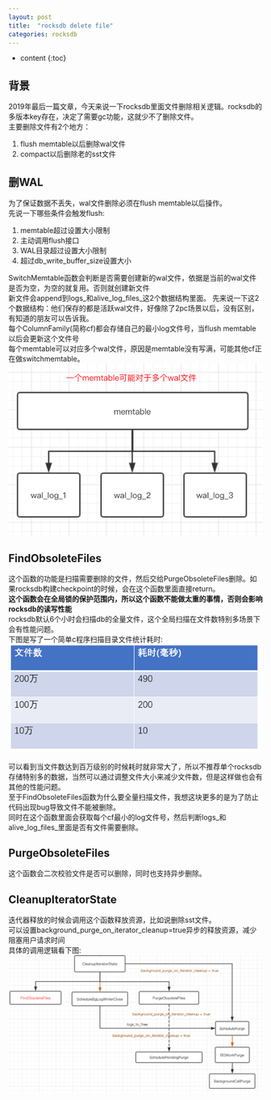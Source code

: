 ```yaml
---
layout: post
title:  "rocksdb delete file"
categories: rocksdb
---
```


* content
{:toc}

## 背景
2019年最后一篇文章，今天来说一下rocksdb里面文件删除相关逻辑。rocksdb的多版本key存在，决定了需要gc功能，这就少不了删除文件。<br/>
主要删除文件有2个地方：
1. flush memtable以后删除wal文件 <br/>
2. compact以后删除老的sst文件 <br/>

## 删WAL
为了保证数据不丢失，wal文件删除必须在flush memtable以后操作。<br/>
先说一下哪些条件会触发flush:
1. memtable超过设置大小限制
2. 主动调用flush接口
3. WAL目录超过设置大小限制
4. 超过db_write_buffer_size设置大小 <br/>

SwitchMemtable函数会判断是否需要创建新的wal文件，依据是当前的wal文件是否为空，为空的就复用。否则就创建新文件<br/>
新文件会append到logs_和alive_log_files_这2个数据结构里面。
先来说一下这2个数据结构：他们保存的都是活跃wal文件，好像除了2pc场景以后，没有区别，有知道的朋友可以告诉我。<br/>
每个ColumnFamily(简称cf)都会存储自己的最小log文件号，当flush memtable以后会更新这个文件号<br/>
每个memtable可以对应多个wal文件，原因是memtable没有写满，可能其他cf正在做switchmemtable。<br/>
![pic2](/images/rocksdb_delete2.png)

## FindObsoleteFiles
这个函数的功能是扫描需要删除的文件，然后交给PurgeObsoleteFiles删除。如果rocksdb构建checkpoint的时候，会在这个函数里面直接return。<br/>
**这个函数会在全局锁的保护范围内，所以这个函数不能做太重的事情，否则会影响rocksdb的读写性能** <br/>
rocksdb默认6个小时会扫描db的全量文件，这个全局扫描在文件数特别多场景下会有性能问题。<br/>
下图是写了一个简单c程序扫描目录文件统计耗时:
![pic1](/images/rocksdb_delete1.png)

可以看到当文件数达到百万级别的时候耗时就非常大了，所以不推荐单个rocksdb存储特别多的数据，当然可以通过调整文件大小来减少文件数，但是这样做也会有其他的性能问题。<br/>
至于FindObsoleteFiles函数为什么要全量扫描文件，我想这块更多的是为了防止代码出现bug导致文件不能被删除。<br/>
同时在这个函数里面会获取每个cf最小的log文件号，然后判断logs_和alive_log_files_里面是否有文件需要删除。<br/>

## PurgeObsoleteFiles
这个函数会二次校验文件是否可以删除，同时也支持异步删除。<br/>

## CleanupIteratorState
迭代器释放的时候会调用这个函数释放资源，比如说删除sst文件。<br/>
可以设置background_purge_on_iterator_cleanup=true异步的释放资源，减少阻塞用户请求时间 <br/>
具体的调用逻辑看下图:
![pic3](/images/rocksdb_delete3.png)

